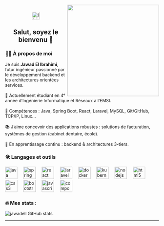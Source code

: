 <br clear="both">

<img align="right" height="300" src="https://media.giphy.com/media/bGgsc5mWoryfgKBx1u/giphy.gif" />

###

<div align="center">
  <a href="https://www.linkedin.com/in/jawad-el-ibrahimi/" target="_blank">
    <img src="https://img.shields.io/static/v1?message=LinkedIn&logo=linkedin&label=&color=0077B5&logoColor=white&labelColor=&style=for-the-badge" height="25" alt="linkedin logo" />
  </a>
</div>

###

<h2 align="center">Salut, soyez le bienvenu 👋</h2>

###

<h3 align="left">👩‍💻 À propos de moi</h3>

<p align="left">
  Je suis <strong>Jawad El Ibrahimi</strong>, futur ingénieur passionné par le développement backend et les architectures orientées services.<br><br>
  🔭 Actuellement étudiant en 4ᵉ année d’Ingénierie Informatique et Réseaux à l’EMSI.<br><br>
  🧰 Compétences : Java, Spring Boot, React, Laravel, MySQL, Git/GitHub, TCP/IP, Linux…<br><br>
  📚 J’aime concevoir des applications robustes : solutions de facturation, systèmes de gestion (cabinet dentaire, école).<br><br>
  🌱 En apprentissage continu : backend & architectures 3-tiers.
</p>

###

<h3 align="left">🛠️ Langages et outils</h3>

<div align="left">
  <img src="https://cdn.jsdelivr.net/gh/devicons/devicon/icons/java/java-original.svg" height="40" alt="java logo" />
  <img width="12" />
  <img src="https://cdn.jsdelivr.net/gh/devicons/devicon/icons/spring/spring-original.svg" height="40" alt="spring logo" />
  <img width="12" />
  <img src="https://cdn.jsdelivr.net/gh/devicons/devicon/icons/react/react-original.svg" height="40" alt="react logo" />
  <img width="12" />
  <img src="https://cdn.jsdelivr.net/gh/devicons/devicon/icons/laravel/laravel-original.svg" height="40" alt="laravel logo" />
  <img width="12" />
  <img src="https://cdn.jsdelivr.net/gh/devicons/devicon/icons/docker/docker-plain-wordmark.svg" height="40" alt="docker logo" />
  <img width="12" />
  <img src="https://cdn.jsdelivr.net/gh/devicons/devicon/icons/kubernetes/kubernetes-plain.svg" height="40" alt="kubernetes logo" />
  <img width="12" />
  <img src="https://cdn.jsdelivr.net/gh/devicons/devicon/icons/nodejs/nodejs-original.svg" height="40" alt="nodejs logo" />
  <img width="12" />
  <img src="https://cdn.jsdelivr.net/gh/devicons/devicon/icons/html5/html5-original.svg" height="40" alt="html5 logo" />
  <img width="12" />
  <img src="https://cdn.jsdelivr.net/gh/devicons/devicon/icons/css3/css3-original.svg" height="40" alt="css3 logo" />
  <img width="12" />
  <img src="https://cdn.jsdelivr.net/gh/devicons/devicon/icons/bootstrap/bootstrap-original.svg" height="40" alt="bootstrap logo" />
  <img width="12" />
  <img src="https://cdn.jsdelivr.net/gh/devicons/devicon/icons/javascript/javascript-original.svg" height="40" alt="javascript logo" />
  <img width="12" />
  <img src="https://cdn.jsdelivr.net/gh/devicons/devicon/icons/composer/composer-original.svg" height="40" alt="composer logo" />
</div>

###

<h3 align="left">🔥 Mes stats :</h3>

<p align="left">
  <img src="https://github-readme-stats.vercel.app/api?username=jawadell&show_icons=true&theme=dark&hide_border=true" alt="jawadell GitHub stats" />
</p>

---

